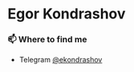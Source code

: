 # Egor Kondrashov

### 📫 Where to find me
- Telegram [@ekondrashov](https://telegram.me/ekondrashov)
